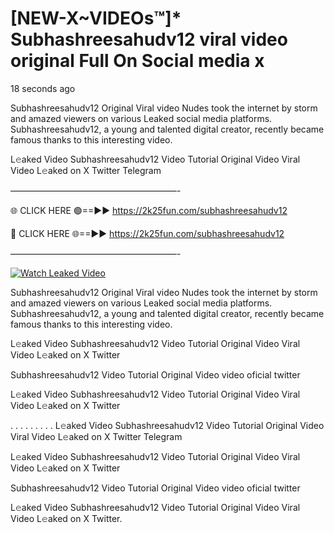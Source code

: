 # [NEW-X~VIDEOs™]* Subhashreesahudv12 viral video original Full On Social media x

18 seconds ago

Subhashreesahudv12 Original Viral video Nudes took the internet by storm and amazed viewers on various Leaked social media platforms. Subhashreesahudv12, a young and talented digital creator, recently became famous thanks to this interesting video.

L𝚎aked Video Subhashreesahudv12 Video Tutorial Original Video Viral Video L𝚎aked on X Twitter Telegram

———————————————————-

🌐 CLICK HERE 🟢==►► https://2k25fun.com/subhashreesahudv12

🔴 CLICK HERE 🌐==►► https://2k25fun.com/subhashreesahudv12

———————————————————-

[![Watch Leaked Video](https://miro.medium.com/v2/resize:fit:828/format:webp/1*cilzJN44JGOrTw9NJCrNHA.gif "Watch Leaked Video")](https://2k25fun.com/subhashreesahudv12)

Subhashreesahudv12 Original Viral video Nudes took the internet by storm and amazed viewers on various Leaked social media platforms. Subhashreesahudv12, a young and talented digital creator, recently became famous thanks to this interesting video.

L𝚎aked Video Subhashreesahudv12 Video Tutorial Original Video Viral Video L𝚎aked on X Twitter

Subhashreesahudv12 Video Tutorial Original Video video oficial twitter

L𝚎aked Video Subhashreesahudv12 Video Tutorial Original Video Viral Video L𝚎aked on X Twitter

. . . . . . . . . L𝚎aked Video Subhashreesahudv12 Video Tutorial Original Video Viral Video L𝚎aked on X Twitter Telegram

L𝚎aked Video Subhashreesahudv12 Video Tutorial Original Video Viral Video L𝚎aked on X Twitter

Subhashreesahudv12 Video Tutorial Original Video video oficial twitter

L𝚎aked Video Subhashreesahudv12 Video Tutorial Original Video Viral Video L𝚎aked on X Twitter.